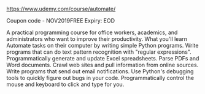 https://www.udemy.com/course/automate/

Coupon code - NOV2019FREE
Expiry: EOD

A practical programming course for office workers, academics, and administrators who want to improve their productivity.
What you'll learn
Automate tasks on their computer by writing simple Python programs.
Write programs that can do text pattern recognition with "regular expressions".
Programmatically generate and update Excel spreadsheets.
Parse PDFs and Word documents.
Crawl web sites and pull information from online sources.
Write programs that send out email notifications.
Use Python's debugging tools to quickly figure out bugs in your code.
Programmatically control the mouse and keyboard to click and type for you.

